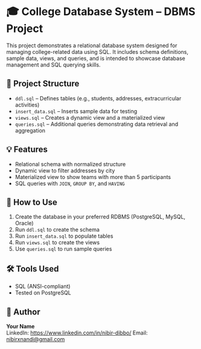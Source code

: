# 🎓 College Database System – DBMS Project

This project demonstrates a relational database system designed for managing college-related data using SQL. It includes schema definitions, sample data, views, and queries, and is intended to showcase database management and SQL querying skills.

## 📂 Project Structure

- `ddl.sql` – Defines tables (e.g., students, addresses, extracurricular activities)
- `insert_data.sql` – Inserts sample data for testing
- `views.sql` – Creates a dynamic view and a materialized view
- `queries.sql` – Additional queries demonstrating data retrieval and aggregation

## 💡 Features

- Relational schema with normalized structure
- Dynamic view to filter addresses by city
- Materialized view to show teams with more than 5 participants
- SQL queries with `JOIN`, `GROUP BY`, and `HAVING`

## 🚀 How to Use

1. Create the database in your preferred RDBMS (PostgreSQL, MySQL, Oracle)
2. Run `ddl.sql` to create the schema
3. Run `insert_data.sql` to populate tables
4. Run `views.sql` to create the views
5. Use `queries.sql` to run sample queries

## 🛠️ Tools Used

- SQL (ANSI-compliant)
- Tested on PostgreSQL

## 📌 Author

**Your Name**  
LinkedIn: https://www.linkedin.com/in/nibir-dibbo/
Email: nibirxnandi@gmail.com
